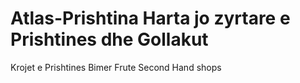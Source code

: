 # Atlas-Prishtina Harta jo zyrtare e Prishtines dhe Gollakut
Krojet e Prishtines
Bimer Frute
Second Hand shops
